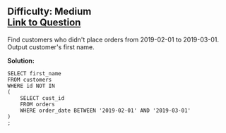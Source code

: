 Difficulty: Medium  
[Link to Question](https://platform.stratascratch.com/coding-question?id=10142&python=)
-------------------------------------------------------------------------

Find customers who didn't place orders from 2019-02-01 to 2019-03-01. Output customer's first name.

**Solution:**
```
SELECT first_name
FROM customers 
WHERE id NOT IN
(
    SELECT cust_id
    FROM orders
    WHERE order_date BETWEEN '2019-02-01' AND '2019-03-01'
)
;
```

